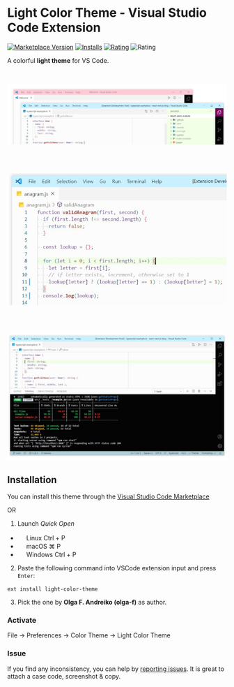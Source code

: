 # Light Color Theme - Visual Studio Code Extension

[![Marketplace Version](https://vsmarketplacebadge.apphb.com/version/olga-f.light-color-theme.svg)](https://marketplace.visualstudio.com/items?itemName=olga-f.light-color-theme) [![Installs](https://vsmarketplacebadge.apphb.com/installs-short/olga-f.light-color-theme.svg)](https://marketplace.visualstudio.com/items?itemName=olga-f.light-color-theme) [![Rating](https://vsmarketplacebadge.apphb.com/rating-short/olga-f.light-color-theme.svg)](https://marketplace.visualstudio.com/items?itemName=olga-f.light-color-theme) ![Rating](https://vsmarketplacebadge.apphb.com/rating-star/olga-f.light-color-theme.svg)

A colorful **light theme** for VS Code.

<br/>

![](https://github.com/olga-f/light-color-theme/raw/master/images/color.JPG)

<br/>
<br/>

![](https://github.com/olga-f/light-color-theme/raw/master/images/code.JPG)

<br/>
<br/>

![](https://github.com/olga-f/light-color-theme/raw/master/images/terminal.JPG)

## Installation

You can install this theme through the [Visual Studio Code Marketplace](https://marketplace.visualstudio.com/items?itemName=olga-f.light-color-theme)

OR

1. Launch _Quick Open_

- <img src="https://www.kernel.org/theme/images/logos/favicon.png" width=16 height=16 /> Linux Ctrl + P
- <img src="https://developer.apple.com/favicon.ico" width=16 height=16 /> macOS ⌘ P
- <img src="https://www.microsoft.com/favicon.ico" width=16 height=16 /> Windows Ctrl + P

2. Paste the following command into VSCode extension input and press `Enter`:

```shell
ext install light-color-theme
```

3. Pick the one by **Olga F. Andreiko (olga-f)** as author.

### Activate

File → Preferences → Color Theme → Light Color Theme

### Issue

If you find any inconsistency, you can help by [reporting issues](https://github.com/olga-f/light-color-theme/issues).
It is great to attach a case code, screenshot & copy.
